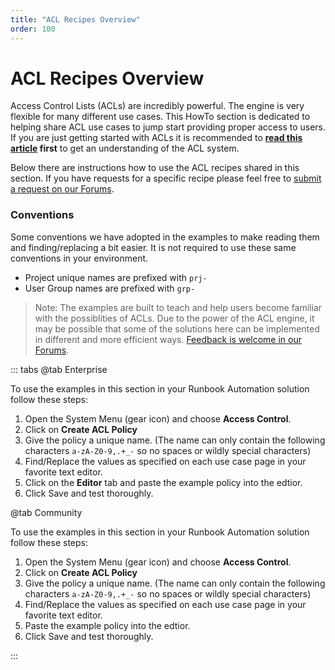 ```yaml
---
title: "ACL Recipes Overview"
order: 100
---
```


# ACL Recipes Overview

Access Control Lists (ACLs) are incredibly powerful.  The engine is very flexible for many different use cases.  This HowTo section is dedicated to helping share ACL use cases to jump start providing proper access to users.  If you are just getting started with ACLs it is recommended to **[read this article](/learning/howto/acl_basic_examples.md) first** to get an understanding of the ACL system.

Below there are instructions how to use the ACL recipes shared in this section.  If you have requests for a specific recipe please feel free to [submit a request on our Forums](https://community.pagerduty.com/forum/c/runbook-automation-process-automation).

### Conventions

Some conventions we have adopted in the examples to make reading them and finding/replacing a bit easier.  It is not required to use these same conventions in your environment.

- Project unique names are prefixed with `prj-`
- User Group names are prefixed with `grp-`

> Note: The examples are built to teach and help users become familiar with the possiblities of ACLs. Due to the power of the ACL engine, it may be possible that some of the solutions here can be implemented in different and more efficient ways.  [Feedback is welcome in our Forums](https://community.pagerduty.com/forum/c/runbook-automation-process-automation).
 
::: tabs
@tab Enterprise

To use the examples in this section in your Runbook Automation solution follow these steps:

1. Open the System Menu (gear icon) and choose **Access Control**.
2. Click on **Create ACL Policy**
3. Give the policy a unique name.  (The name can only contain the following characters `a-zA-Z0-9,.+_-` so no spaces or wildly special characters)
4. Find/Replace the values as specified on each use case page in your favorite text editor.
5. Click on the **Editor** tab and paste the example policy into the edtior.
6. Click Save and test thoroughly.

@tab Community

To use the examples in this section in your Runbook Automation solution follow these steps:

1. Open the System Menu (gear icon) and choose **Access Control**.
2. Click on **Create ACL Policy**
3. Give the policy a unique name.  (The name can only contain the following characters `a-zA-Z0-9,.+_-` so no spaces or wildly special characters)
4. Find/Replace the values as specified on each use case page in your favorite text editor.
5. Paste the example policy into the edtior.
6. Click Save and test thoroughly.

:::
